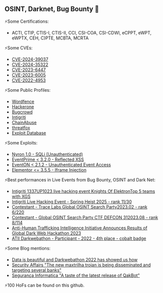 ## OSINT, Darknet, Bug Bounty 👋

⚡Some Certifications:
  - ACTI, CTIP, CTIS-I, CTIS-II, CCI, CSI-COA, CSI-CDWI, eCPPT, eWPT, eWPTX, CEH, C)PTE, MCBTA, MCRTA

⚡Some CVEs:
  - [CVE-2024-39037](https://cve.mitre.org/cgi-bin/cvename.cgi?name=CVE-2024-39037)
  - [CVE-2024-35322](https://cve.mitre.org/cgi-bin/cvename.cgi?name=CVE-2024-35322)
  - [CVE-2023-6447](https://cve.mitre.org/cgi-bin/cvename.cgi?name=CVE-2023-6447)
  - [CVE-2023-6005](https://cve.mitre.org/cgi-bin/cvename.cgi?name=CVE-2023-6005)
  - [CVE-2022-4953](https://cve.mitre.org/cgi-bin/cvename.cgi?name=CVE-2022-4953)

⚡Some Public Profiles:
  - [Wordfence](https://www.wordfence.com/threat-intel/vulnerabilities/researchers/miguel-santareno)
  - [Hackerone](https://hackerone.com/miguel_santareno)
  - [Bugcrowd](https://bugcrowd.com/MiguelSantareno)
  - [Intigriti](https://www.intigriti.com/researcher/profile/miguelsantareno)
  - [ChainAbuse](https://www.chainabuse.com/profile/MiguelSantareno)
  - [threatfox](https://threatfox.abuse.ch/user/41127/)
  - [Exploit Database](https://www.exploit-db.com/?author=9699)

⚡Some Exploits:
  - [Nyron 1.0 - SQLi (Unauthenticated)](https://www.exploit-db.com/exploits/50674)
  - [EventPrime < 3.2.0 - Reflected XSS](https://wpscan.com/vulnerability/9c271619-f478-45c3-91d9-be0f55ee06a2)
  - [EventON < 2.1.2 - Unauthenticated Event Access](https://wpscan.com/vulnerability/e9ef793c-e5a3-4c55-beee-56b0909f7a0d)
  - [Elementor <= 3.5.5 - Iframe Injection](https://wpscan.com/vulnerability/8273357e-f9e1-44bc-8082-8faab838eda7)

⚡Best performances in Live Events from Bug Bounty, OSINT and Dark Net:
 - [Intigriti 1337UP1023 live hacking event Knights Of Elektron](https://twitter.com/intigriti/status/1716428981115797948)[Top 5 teams with XGS](https://miguelsantareno.github.io/1337teams.png)
 - [Intigriti Live Hacking Event - Spring Heist 2025 - rank 11/30](https://miguelsantareno.github.io/SPRING_Heist.png)
 - [Contestant - Trace Labs Global OSINT Search Party](https://ca.badgr.com/public/assertions/ThYVNiOCSEOgqxe8SGPuww)[2023.02 - rank 6/220](https://miguelsantareno.github.io/tracelabs_score.png)
 - [Contestant - Global OSINT Search Party CTF DEFCON 31](https://ca.badgr.com/public/assertions/QYBLGlpeTJm0D7yWabSS4w)[2023.08 - rank 8/114](https://miguelsantareno.github.io/defcon31.png)
 - [Anti-Human Trafficking Intelligence Initiative Announces Results of Global Dark Web Hackathon 2023](https://www.linkedin.com/pulse/anti-human-trafficking-intelligence-1c/)
 - [ATII Darkwebathon - Participant - 2022 - 4th place - cobalt badge](https://ca.badgr.com/public/assertions/dVRkzM42RtuedJYy911vBg)

⚡Some Blog mentions:
 - [Data is beautiful and Darkwebathon 2022 has showed us how](https://www.maltego.com/blog/data-is-beautiful-and-the-darkwebathon-2022-have-showed-us-how/)
 - [Security Affairs "The new maxtrilha trojan is being disseminated and targeting several banks"](https://securityaffairs.com/122134/malware/maxtrilha-banking-trojan.html)
 - [Segurança Informatica "A taste of the latest release of QakBot"](https://seguranca-informatica.pt/a-taste-of-the-latest-release-of-qakbot/#.YRb_n4hKiUl)

⚡100 HoFs can be found on this github.

